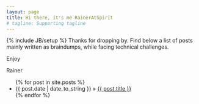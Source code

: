 ```yaml
---
layout: page
title: Hi there, it's me RainerAtSpirit
# tagline: Supporting tagline
---
```

{% include JB/setup %}
Thanks for dropping by. Find below a list of posts mainly written as braindumps, while facing technical challenges.

Enjoy

Rainer

<ul class="posts">
  {% for post in site.posts %}
    <li><span>{{ post.date | date_to_string }}</span> &raquo; <a href="{{ BASE_PATH }}{{ post.url }}">{{ post.title }}</a></li>
  {% endfor %}
</ul>




